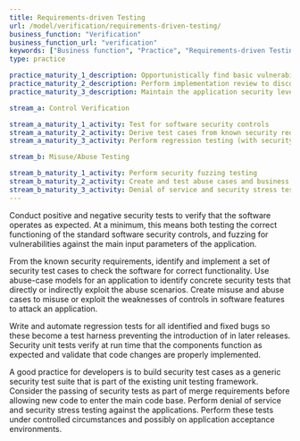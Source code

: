 ```yaml
---
title: Requirements-driven Testing
url: /model/verification/requirements-driven-testing/
business_function: "Verification"
business_function_url: "verification"
keywords: ["Business function", "Practice", "Requirements-driven Testing"]
type: practice

practice_maturity_1_description: Opportunistically find basic vulnerabilities and other security issues.
practice_maturity_2_description: Perform implementation review to discover application-specific risks against the security requirements.
practice_maturity_3_description: Maintain the application security level after bug fixes, changes or during maintenance.

stream_a: Control Verification

stream_a_maturity_1_activity: Test for software security controls
stream_a_maturity_2_activity: Derive test cases from known security requirements
stream_a_maturity_3_activity: Perform regression testing (with security unit tests)

stream_b: Misuse/Abuse Testing

stream_b_maturity_1_activity: Perform security fuzzing testing
stream_b_maturity_2_activity: Create and test abuse cases and business logic flaw test
stream_b_maturity_3_activity: Denial of service and security stress testing
---
```


Conduct positive and negative security tests to verify that the software operates as expected. At a minimum, this means both testing the correct functioning of the standard software security controls, and fuzzing for vulnerabilities against the main input parameters of the application.

From the known security requirements, identify and implement a set of security test cases to check the software for correct functionality. Use abuse-case models for an application to identify concrete security tests that directly or indirectly exploit the abuse scenarios. Create misuse and abuse cases to misuse or exploit the weaknesses of controls in software features to attack an application.

Write and automate regression tests for all identified and fixed bugs so these become a test harness preventing the introduction of in later releases. Security unit tests verify at run time that the components function as expected and validate that code changes are properly implemented.

A good practice for developers is to build security test cases as a generic security test suite that is part of the existing unit testing framework. Consider the passing of security tests as part of merge requirements before allowing new code to enter the main code base. Perform denial of service and security stress testing against the applications. Perform these tests under controlled circumstances and possibly on application acceptance environments.

